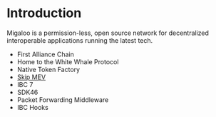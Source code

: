# Introduction

Migaloo is a permission-less, open source network for decentralized interoperable applications running the latest tech.

- First Alliance Chain
- Home to the White Whale Protocol
- Native Token Factory
- [Skip MEV](https://skip.money/)
- IBC 7
- SDK46
- Packet Forwarding Middleware
- IBC Hooks
